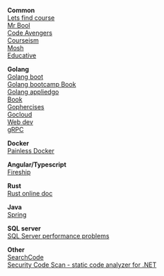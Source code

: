 
**Common**  
[Lets find course](http://letsfindcourse.com)  
[Mr Bool](http://mrbool.com)  
[Code Avengers](https://www.codeavengers.com)  
[Courseism](https://courseism.com)  
[Mosh](https://codewithmosh.teachable.com/)  
[Educative](https://www.educative.io)  

**Golang**  
[Golang boot](https://golangbot.com)  
[Golang bootcamp Book](http://www.golangbootcamp.com)  
[Golang appliedgo](https://appliedgo.com)  
[Book](https://www.openmymind.net)  
[Gophercises](https://gophercises.com)  
[Gocloud](https://gocloud.dev)  
[Web dev](https://www.usegolang.com)  
[gRPC](justforlearning.com/)  

**Docker**  
[Painless Docker](https://painlessdocker.com)  

**Angular/Typescript**  
[Fireship](https://fireship.io)  

**Rust**  
[Rust online doc](https://doc.rust-lang.org)  

**Java**  
[Spring](https://www.baeldung.com)  

**SQL server**  
[SQL Server performance problems](https://www.wardyit.com/blog/5-common-causes-sql-server-performance-problems/)  

**Other**  
[SearchCode](https://searchcode.com)  
[Security Code Scan - static code analyzer for .NET](https://security-code-scan.github.io/)  

